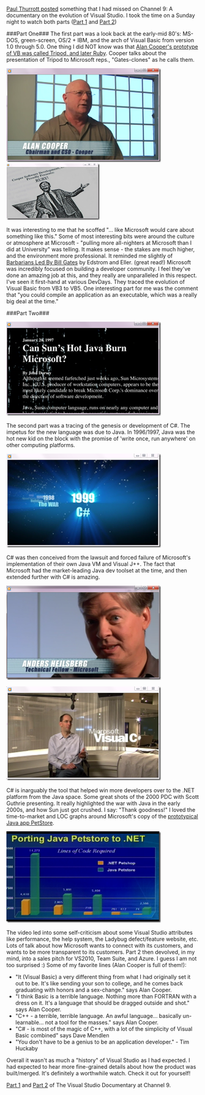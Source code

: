 <!--{Title:"Visual Studio Through the Years on Channel 9", PublishedOn:"2009-10-14T19:37:00", Intro:"A Channel 9 documentary on the evolution of Visual Studio.", Tags:["video","visual-studio"]} -->

[Paul Thurrott posted](http://community.winsupersite.com/blogs/paul/archive/2009/10/09/visual-studio-documentary.aspx) something that I had missed on Channel 9: A documentary on the evolution of Visual Studio. I took the time on a Sunday night to watch both parts ([Part 1](http://channel9.msdn.com/shows/VisualStudioDocumentary/The-Visual-Studio-Documentary-Part-One/) and [Part 2](http://channel9.msdn.com/shows/VisualStudioDocumentary/The-Visual-Studio-Documentary-Part-Two/))

###Part One###
The first part was a look back at the early-mid 80's: MS-DOS, green-screen, OS/2 + IBM, and the arch of Visual Basic from version 1.0 through 5.0. One thing I did NOT know was that [Alan Cooper's prototype of VB was called Tripod, and later Ruby](http://en.wikipedia.org/wiki/Alan_Cooper). Cooper talks about the presentation of Tripod to Microsoft reps., "Gates-clones" as he calls them.

[![cooper](img/cooper_thumb.png)](http://devtxt.com/blog/blogimg/VisualStudioThroughtheYearsonChannel9_E22E/cooper.png)
[![Ruby-Tripod](img/RubyTripod_thumb.png)](http://devtxt.com/blog/blogimg/VisualStudioThroughtheYearsonChannel9_E22E/RubyTripod.png)

It was interesting to me that he scoffed "... like Microsoft would care about something like this." 
Some of most interesting bits were around the culture or atmosphere at Microsoft - "pulling more all-nighters at Microsoft than I did at University" was telling. It makes sense - the stakes are much higher, and the environment more professional. It reminded me slightly of [Barbarians Led By Bill Gates](http://www.amazon.com/dp/0805057544) by Edstrom and Eller. (great read!)
Microsoft was incredibly focused on building a developer community. I feel they've done an amazing job at this, and they really are unparalleled in this respect. I've seen it first-hand at various DevDays.
They traced the evolution of Visual Basic from VB3 to VB5. One interesting part for me was the comment that "you could compile an application as an executable, which was a really big deal at the time."

###Part Two###

[![hotjava](img/hotjava_thumb.png)](http://devtxt.com/blog/blogimg/VisualStudioThroughtheYearsonChannel9_E22E/hotjava.png)

The second part was a tracing of the genesis or development of C#. The impetus for the new language was due to Java. In 1996/1997, Java was the hot new kid on the block with the promise of 'write once, run anywhere' on other computing platforms.

[![csharp](img/csharp_thumb.png)](http://devtxt.com/blog/blogimg/VisualStudioThroughtheYearsonChannel9_E22E/csharp.png)

C# was then conceived from the lawsuit and forced failure of Microsoft's implementation of their own Java VM and Visual J++. The fact that Microsoft had the market-leading Java dev toolset at the time, and then extended further with C# is amazing.

[![anders](img/anders_thumb.png)](http://devtxt.com/blog/blogimg/VisualStudioThroughtheYearsonChannel9_E22E/anders.png)

[![guthrie](img/guthrie_thumb.png)](http://devtxt.com/blog/blogimg/VisualStudioThroughtheYearsonChannel9_E22E/guthrie.png)

C# is inarguably the tool that helped win more developers over to the .NET platform from the Java space. Some great shots of the 2000 PDC with Scott Guthrie presenting. It really highlighted the war with Java in the early 2000s, and how Sun just got crushed. I say: "Thank goodness!" I loved the time-to-market and LOC graphs around Microsoft's copy of the [prototypical Java app PetStore](http://java.sun.com/developer/releases/petstore/).

[![petstore](img/petstore_thumb.png)](http://devtxt.com/blog/blogimg/VisualStudioThroughtheYearsonChannel9_E22E/petstore.png)

The video led into some self-criticism about some Visual Studio attributes like performance, the help system, the Ladybug defect/feature website, etc. Lots of talk about how Microsoft wants to connect with its customers, and wants to be more transparent to its customers.
Part 2 then devolved, in my mind, into a sales pitch for VS2010, Team Suite, and Azure. I guess I am not too surprised :)
Some of my favorite lines (Alan Cooper is full of them!):

* "It (Visual Basic) a very different thing from what I had originally set it out to be. It's like sending your son to college, and he comes back graduating with honors and a sex-change." says Alan Cooper. 
* "I think Basic is a terrible language. Nothing more than FORTRAN with a dress on it. It's a language that should be dragged outside and shot." says Alan Cooper. 
* "C++ - a terrible, terrible language. An awful language... basically un-learnable... not a tool for the masses." says Alan Cooper. 
* "C# - is most of the magic of C++, with a lot of the simplicity of Visual Basic combined" says Dave Mendlen 
* "You don't have to be a genius to be an application developer." - Tim Huckaby 

Overall it wasn't as much a "history" of Visual Studio as I had expected. I had expected to hear more fine-grained details about how the product was built/merged. It's definitely a worthwhile watch. Check it out for yourself!

[Part 1](http://channel9.msdn.com/shows/VisualStudioDocumentary/The-Visual-Studio-Documentary-Part-One/) and [Part 2](http://channel9.msdn.com/shows/VisualStudioDocumentary/The-Visual-Studio-Documentary-Part-Two/) of The Visual Studio Documentary at Channel 9.
